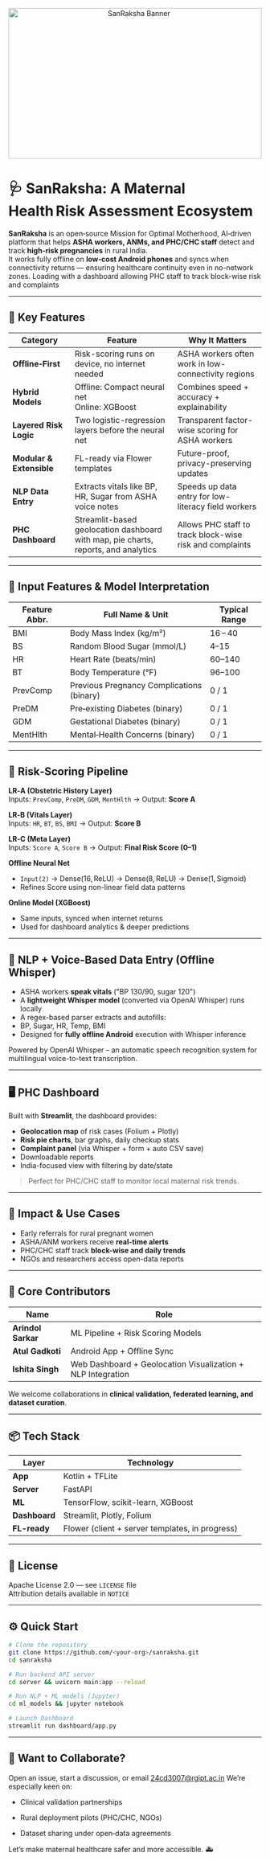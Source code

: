 <p align="center">
  <img src="https://github.com/sys6-exe/SanRaksha/blob/main/assets/Banner.png?raw=true" alt="SanRaksha Banner" width="100%" height = "300px" />
</p>

# 🩺 SanRaksha: A Maternal Health Risk Assessment Ecosystem

**SanRaksha** is an open‑source Mission for Optimal Motherhood, AI‑driven platform that helps **ASHA workers, ANMs, and PHC/CHC staff** detect and track **high‑risk pregnancies** in rural India.  
It works fully offline on **low‑cost Android phones** and syncs when connectivity returns — ensuring healthcare continuity even in no-network zones. Loading with a dashboard allowing PHC staff to track block-wise risk and complaints

---

## 🚀 Key Features

| Category         | Feature                                              | Why It Matters |
|------------------|------------------------------------------------------|----------------|
| **Offline‑First** | Risk-scoring runs on device, no internet needed      | ASHA workers often work in low-connectivity regions |
| **Hybrid Models**| Offline: Compact neural net<br>Online: XGBoost      | Combines speed + accuracy + explainability |
| **Layered Risk Logic** | Two logistic-regression layers before the neural net | Transparent factor-wise scoring for ASHA workers |
| **Modular & Extensible** | FL-ready via Flower templates | Future-proof, privacy-preserving updates |
| **NLP Data Entry** | Extracts vitals like BP, HR, Sugar from ASHA voice notes | Speeds up data entry for low-literacy field workers |
| **PHC Dashboard** | Streamlit-based geolocation dashboard with map, pie charts, reports, and analytics | Allows PHC staff to track block-wise risk and complaints |

---

## 🧬 Input Features & Model Interpretation

| Feature Abbr. | Full Name & Unit                         | Typical Range |
|---------------|-------------------------------------------|----------------|
| BMI           | Body Mass Index (kg/m²)                   | 16 – 40        |
| BS            | Random Blood Sugar (mmol/L)               | 4–15           |
| HR            | Heart Rate (beats/min)                    | 60–140         |
| BT            | Body Temperature (°F)                     | 96–100         |
| PrevComp      | Previous Pregnancy Complications (binary) | 0 / 1          |
| PreDM         | Pre‑existing Diabetes (binary)            | 0 / 1          |
| GDM           | Gestational Diabetes (binary)             | 0 / 1          |
| MentHlth      | Mental‑Health Concerns (binary)           | 0 / 1          |

---

## 🔢 Risk‑Scoring Pipeline

**LR‑A (Obstetric History Layer)**  
Inputs: `PrevComp`, `PreDM`, `GDM`, `MentHlth` → Output: **Score A**

**LR‑B (Vitals Layer)**  
Inputs: `HR`, `BT`, `BS`, `BMI` → Output: **Score B**

**LR‑C (Meta Layer)**  
Inputs: `Score A`, `Score B` → Output: **Final Risk Score (0–1)**

**Offline Neural Net**  
- `Input(2)` → Dense(16, ReLU) → Dense(8, ReLU) → Dense(1, Sigmoid)
- Refines Score using non-linear field data patterns

**Online Model (XGBoost)**  
- Same inputs, synced when internet returns  
- Used for dashboard analytics & deeper predictions

---

## 🧠 NLP + Voice-Based Data Entry (Offline Whisper)

- ASHA workers **speak vitals** ("BP 130/90, sugar 120")
- A **lightweight Whisper model** (converted via OpenAI Whisper) runs locally
- A regex-based parser extracts and autofills:
- BP, Sugar, HR, Temp, BMI
- Designed for **fully offline Android** execution with Whisper inference

Powered by OpenAI Whisper – an automatic speech recognition system for multilingual voice-to-text transcription.

---

## 🖥️ PHC Dashboard

Built with **Streamlit**, the dashboard provides:

- **Geolocation map** of risk cases (Folium + Plotly)
- **Risk pie charts**, bar graphs, daily checkup stats
- **Complaint panel** (via Whisper + form + auto CSV save)
- Downloadable reports
- India-focused view with filtering by date/state

> Perfect for PHC/CHC staff to monitor local maternal risk trends.

---

## 🎯 Impact & Use Cases

- Early referrals for rural pregnant women
- ASHA/ANM workers receive **real-time alerts**
- PHC/CHC staff track **block-wise and daily trends**
- NGOs and researchers access open-data reports

---

## 👥 Core Contributors

| Name | Role |
|------|------|
| **Arindol Sarkar** | ML Pipeline + Risk Scoring Models |
| **Atul Gadkoti** | Android App + Offline Sync |
| **Ishita Singh** | Web Dashboard + Geolocation Visualization + NLP Integration |

We welcome collaborations in **clinical validation, federated learning, and dataset curation**.

---

## 📦 Tech Stack

| Layer      | Technology |
|------------|------------|
| **App**    | Kotlin + TFLite |
| **Server** | FastAPI |
| **ML**     | TensorFlow, scikit-learn, XGBoost |
| **Dashboard** | Streamlit, Plotly, Folium |
| **FL-ready** | Flower (client + server templates, in progress) |

---

## 📄 License

Apache License 2.0 — see `LICENSE` file  
Attribution details available in `NOTICE`

---

## ⚙️ Quick Start

```bash
# Clone the repository
git clone https://github.com/<your-org>/sanraksha.git
cd sanraksha

# Run backend API server
cd server && uvicorn main:app --reload

# Run NLP + ML models (Jupyter)
cd ml_models && jupyter notebook

# Launch Dashboard
streamlit run dashboard/app.py
```
---


## 🤝 Want to Collaborate?
Open an issue, start a discussion, or email 24cd3007@rgipt.ac.in
We’re especially keen on:

- Clinical validation partnerships

- Rural deployment pilots (PHC/CHC, NGOs)

- Dataset sharing under open‑data agreements

Let’s make maternal healthcare safer and more accessible. 🚑

